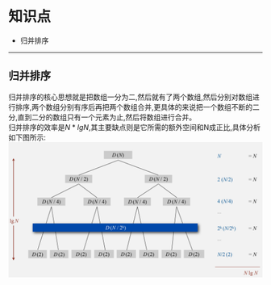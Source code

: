 # 知识点
- 归并排序
---  
## 归并排序  
归并排序的核心思想就是把数组一分为二,然后就有了两个数组,然后分别对数组进行排序,两个数组分别有序后再把两个数组合并,更具体的来说把一个数组不断的二分,直到二分的数组只有一个元素为止,然后将数组进行合并。  
归并排序的效率是$N*lgN$,其主要缺点则是它所需的额外空间和N成正比,具体分析如下图所示:
![](images/image01.png)